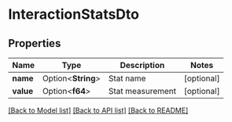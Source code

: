 # InteractionStatsDto

## Properties

Name | Type | Description | Notes
------------ | ------------- | ------------- | -------------
**name** | Option<**String**> | Stat name | [optional]
**value** | Option<**f64**> | Stat measurement | [optional]

[[Back to Model list]](../README.md#documentation-for-models) [[Back to API list]](../README.md#documentation-for-api-endpoints) [[Back to README]](../README.md)


